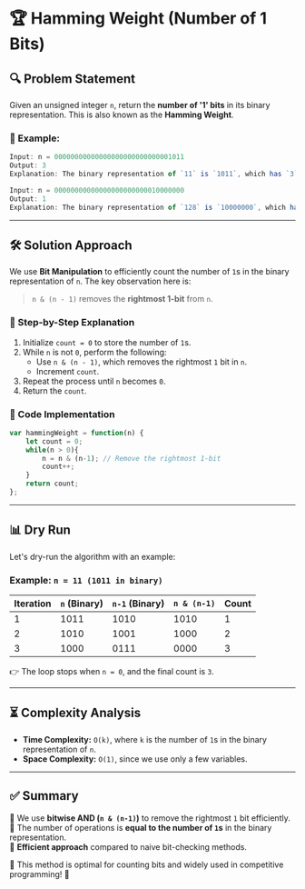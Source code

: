 # 🏆 Hamming Weight (Number of 1 Bits)

## 🔍 Problem Statement
Given an unsigned integer `n`, return the **number of '1' bits** in its binary representation. This is also known as the **Hamming Weight**.

### 📝 Example:
```javascript
Input: n = 00000000000000000000000000001011
Output: 3
Explanation: The binary representation of `11` is `1011`, which has `3` ones.
```

```javascript
Input: n = 00000000000000000000000010000000
Output: 1
Explanation: The binary representation of `128` is `10000000`, which has `1` one.
```

---

## 🛠 Solution Approach
We use **Bit Manipulation** to efficiently count the number of `1`s in the binary representation of `n`. The key observation here is:

> `n & (n - 1)` removes the **rightmost 1-bit** from `n`.

### 🔄 Step-by-Step Explanation
1. Initialize `count = 0` to store the number of `1`s.
2. While `n` is not `0`, perform the following:
   - Use `n & (n - 1)`, which removes the rightmost `1` bit in `n`.
   - Increment `count`.
3. Repeat the process until `n` becomes `0`.
4. Return the `count`.

### 📝 Code Implementation
```javascript
var hammingWeight = function(n) {
    let count = 0;
    while(n > 0){
        n = n & (n-1); // Remove the rightmost 1-bit
        count++;
    }
    return count;
};
```

---

## 📊 Dry Run
Let's dry-run the algorithm with an example:

### Example: `n = 11 (1011 in binary)`

| Iteration | `n` (Binary) | `n-1` (Binary) | `n & (n-1)` | Count |
|-----------|-------------|----------------|-------------|-------|
| 1         | 1011        | 1010           | 1010        | 1     |
| 2         | 1010        | 1001           | 1000        | 2     |
| 3         | 1000        | 0111           | 0000        | 3     |

👉 The loop stops when `n = 0`, and the final count is `3`.

---

## ⏳ Complexity Analysis
- **Time Complexity:** `O(k)`, where `k` is the number of `1`s in the binary representation of `n`.
- **Space Complexity:** `O(1)`, since we use only a few variables.

---

## ✅ Summary
🔹 We use **bitwise AND (`n & (n-1)`)** to remove the rightmost `1` bit efficiently.  
🔹 The number of operations is **equal to the number of `1`s** in the binary representation.  
🔹 **Efficient approach** compared to naive bit-checking methods.

🚀 This method is optimal for counting bits and widely used in competitive programming! 🎯

